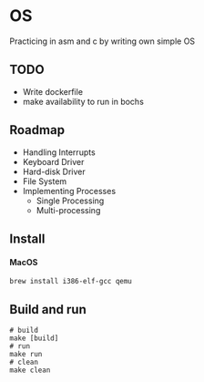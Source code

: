 # OS

Practicing in asm and c by writing own simple OS


## TODO

* Write dockerfile
* make availability to run in bochs

## Roadmap

* Handling Interrupts
* Keyboard Driver
* Hard-disk Driver
* File System
* Implementing Processes
  * Single Processing
  * Multi-processing


## Install

#### MacOS

```
brew install i386-elf-gcc qemu
```

## Build and run

```
# build
make [build]
# run
make run
# clean
make clean
```
